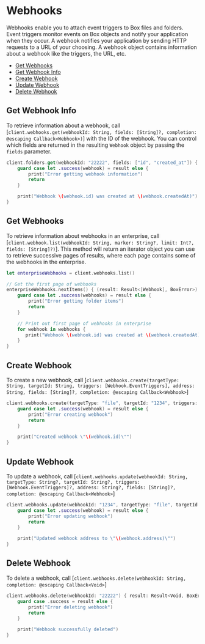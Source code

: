 Webhooks
=======

 Webhooks enable you to attach event triggers to Box files and folders. Event triggers monitor events on Box objects and notify your application when they occur. A webhook notifies your application by sending HTTP requests to a URL of your choosing. A webhook object contains information about a webhook like the triggers, the URL, etc.

<!-- START doctoc generated TOC please keep comment here to allow auto update -->
<!-- DON'T EDIT THIS SECTION, INSTEAD RE-RUN doctoc TO UPDATE -->


- [Get Webhooks](#get-webhooks)
- [Get Webhook Info](#get-webhook-info)
- [Create Webhook](#create-webhook)
- [Update Webhook](#update-webhook)
- [Delete Webhook](#delete-webhook)

<!-- END doctoc generated TOC please keep comment here to allow auto update -->

Get Webhook Info
---------------

To retrieve information about a webhook, call
[`client.webhooks.get(webhookId: String, fields: [String]?, completion: @escaping Callback<Webhook>)`]
with the ID of the webhook.  You can control which fields are returned in the resulting `Webhook` object by passing the
`fields` parameter.

```swift
client.folders.get(webhookId: "22222", fields: ["id", "created_at"]) { (result: Result<Webhook, BoxError>) in
    guard case let .success(webhook) = result else {
        print("Error getting webhook information")
        return
    }

    print("Webhook \(webhook.id) was created at \(webhook.createdAt)")
}
```

Get Webhooks
----------------

To retrieve information about webhooks in an enterprise, call
[`client.webhook.list(webhookId: String, marker: String?, limit: Int?, fields: [String]?)`].  This method will return an iterator object you can use to retrieve successive pages of
results, where each page contains some of the webhooks in the enterprise.

```swift
let enterpriseWebhooks = client.webhooks.list()

// Get the first page of webhooks
enterpriseWebhooks.nextItems() { (result: Result<[Webhook], BoxError>) in
    guard case let .success(webhooks) = result else {
        print("Error getting folder items")
        return
    }

    // Print out first page of webhooks in enterprise
    for webhook in webhooks {
       print("Webhook \(webhook.id) was created at \(webhook.createdAt)")
    }
}
```

Create Webhook
-------------

To create a new webhook, call
[`client.webhooks.create(targetType: String, targetId: String, triggers: [Webhook.EventTriggers], address: String, fields: [String]?, completion: @escaping Callback<Webhook>`]

```swift
client.webhooks.create(targetType: "file", targetId: "1234", triggers: [.fileDownloaded], address: "www.testurl.com") { (result: Result<Webhook, BoxError>) in
    guard case let .success(webhook) = result else {
        print("Error creating webhook")
        return
    }

    print("Created webhook \"\(webhook.id)\"")
}
```

Update Webhook
-------------

To update a webhook, call
[`client.webhooks.update(webhookId: String, targetType: String?, targetId: String?, triggers: [Webhook.EventTriggers]?, address: String?, fields: [String]?, completion: @escaping Callback<Webhook>`]

```swift
client.webhooks.update(webhookId: "1234", targetType: "file", targetId: "1234", address: "www.testurl.com") { (result: Result<Webhook, BoxError>) in
    guard case let .success(webhook) = result else {
        print("Error updating webhook")
        return
    }

    print("Updated webhook address to \"\(webhook.address)\"")
}
```

Delete Webhook
-------------

To delete a webhook, call
[`client.webhooks.delete(webhookId: String, completion: @escaping Callback<Void>`]

```swift
client.webhooks.delete(webhookId: "22222") { result: Result<Void, BoxError>} in
    guard case .success = result else {
        print("Error deleting webhook")
        return
    }

    print("Webhook successfully deleted")
}
```
